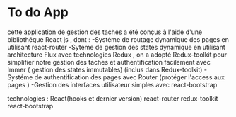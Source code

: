 # To do App

cette application de gestion des taches a été conçus à l'aide d'une bibliothéque React js , dont :
-Systéme de routage dynamique des pages en utilisant react-router
-Syteme de gestion des states dynamique en utilisant architecture Flux avec technologies Redux ,  on a adopté Redux-toolkit pour simplifier notre gestion des taches et authentification facilement avec  Immer ( gestion des states immutables) (inclus dans Redux-toolkit) 
-Systéme de authentification des pages avec Router (protéger l'access aux pages )
-Gestion des interfaces  utilisateur simples avec react-bootstrap 

technologies : React(hooks et dernier version)  react-router  redux-toolkit  react-bootstrap 
 